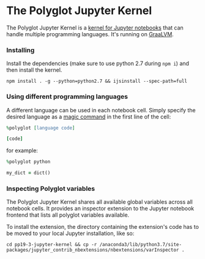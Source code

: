 # The Polyglot Jupyter Kernel

The Polyglot Jupyter Kernel is a [kernel for Jupyter notebooks](https://jupyter.readthedocs.io/en/latest/projects/kernels.html) that can handle multiple programming languages. It's running on [GraaLVM](https://www.graalvm.org/).

### Installing

Install the dependencies (make sure to use python 2.7 during `npm i`) and then install the kernel.

```
npm install . -g --python=python2.7 && ijsinstall --spec-path=full
```

### Using different programming languages

A different language can be used in each notebook cell. Simply specify the desired language as a [magic command](https://ipython.readthedocs.io/en/stable/interactive/magics.html) in the first line of the cell:

```ruby
%polyglot [language code]

[code]
```

for example:

```ruby
%polyglot python

my_dict = dict()
```

### Inspecting Polyglot variables

The Polyglot Jupyter Kernel shares all available global variables across all notebook cells. It provides an inspector extension to the Jupyter notebook frontend that lists all polyglot variables available.

To install the extension, the directory containing the extension's code has to be moved to your local Jupyter installation, like so:

```
cd pp19-3-jupyter-kernel && cp -r /anaconda3/lib/python3.7/site-packages/jupyter_contrib_nbextensions/nbextensions/varInspector .
```
